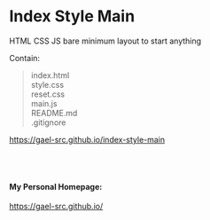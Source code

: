 # Index Style Main

HTML CSS JS bare minimum layout to start anything

Contain:

> index.html </br>
> style.css </br>
> reset.css </br>
> main.js </br>
> README.md </br>
> .gitignore </br>

https://gael-src.github.io/index-style-main

</br>
</br>

#### My Personal Homepage:

https://gael-src.github.io/
